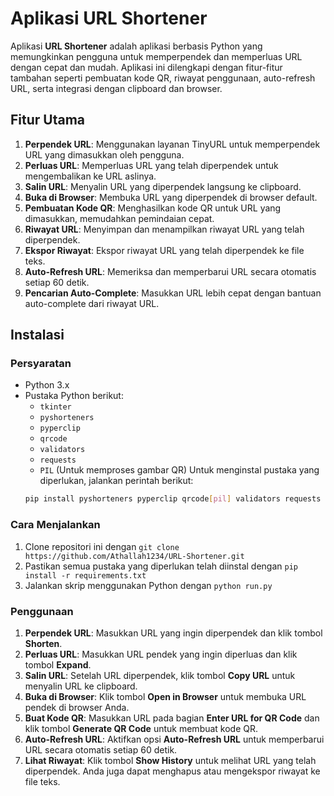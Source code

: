 # Aplikasi URL Shortener

Aplikasi **URL Shortener** adalah aplikasi berbasis Python yang memungkinkan pengguna untuk memperpendek dan memperluas URL dengan cepat dan mudah. Aplikasi ini dilengkapi dengan fitur-fitur tambahan seperti pembuatan kode QR, riwayat penggunaan, auto-refresh URL, serta integrasi dengan clipboard dan browser.

## Fitur Utama
1. **Perpendek URL**: Menggunakan layanan TinyURL untuk memperpendek URL yang dimasukkan oleh pengguna.
2. **Perluas URL**: Memperluas URL yang telah diperpendek untuk mengembalikan ke URL aslinya.
3. **Salin URL**: Menyalin URL yang diperpendek langsung ke clipboard.
4. **Buka di Browser**: Membuka URL yang diperpendek di browser default.
5. **Pembuatan Kode QR**: Menghasilkan kode QR untuk URL yang dimasukkan, memudahkan pemindaian cepat.
6. **Riwayat URL**: Menyimpan dan menampilkan riwayat URL yang telah diperpendek.
7. **Ekspor Riwayat**: Ekspor riwayat URL yang telah diperpendek ke file teks.
8. **Auto-Refresh URL**: Memeriksa dan memperbarui URL secara otomatis setiap 60 detik.
9. **Pencarian Auto-Complete**: Masukkan URL lebih cepat dengan bantuan auto-complete dari riwayat URL.

## Instalasi

### Persyaratan
- Python 3.x
- Pustaka Python berikut:
  - `tkinter`
  - `pyshorteners`
  - `pyperclip`
  - `qrcode`
  - `validators`
  - `requests`
  - `PIL` (Untuk memproses gambar QR)
Untuk menginstal pustaka yang diperlukan, jalankan perintah berikut:
  ```bash
  pip install pyshorteners pyperclip qrcode[pil] validators requests
  ```

### Cara Menjalankan
1. Clone repositori ini dengan ``git clone https://github.com/Athallah1234/URL-Shortener.git``
2. Pastikan semua pustaka yang diperlukan telah diinstal dengan ``pip install -r requirements.txt``
3. Jalankan skrip menggunakan Python dengan ``python run.py``

### Penggunaan
1. **Perpendek URL**: Masukkan URL yang ingin diperpendek dan klik tombol **Shorten**.
2. **Perluas URL**: Masukkan URL pendek yang ingin diperluas dan klik tombol **Expand**.
3. **Salin URL**: Setelah URL diperpendek, klik tombol **Copy URL** untuk menyalin URL ke clipboard.
4. **Buka di Browser**: Klik tombol **Open in Browser** untuk membuka URL pendek di browser Anda.
5. **Buat Kode QR**: Masukkan URL pada bagian **Enter URL for QR Code** dan klik tombol **Generate QR Code** untuk membuat kode QR.
6. **Auto-Refresh URL**: Aktifkan opsi **Auto-Refresh URL** untuk memperbarui URL secara otomatis setiap 60 detik.
7. **Lihat Riwayat**: Klik tombol **Show History** untuk melihat URL yang telah diperpendek. Anda juga dapat menghapus atau mengekspor riwayat ke file teks.

